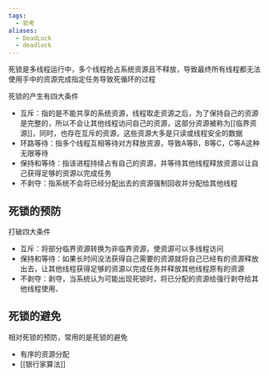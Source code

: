 ```yaml
---
tags:
  - 软考
aliases:
  - DeadLock
  - deadlock
---
```



死锁是多线程运行中，多个线程抢占系统资源且不释放，导致最终所有线程都无法使用手中的资源完成指定任务导致死循环的过程

死锁的产生有四大条件
- 互斥：指的是不能共享的系统资源，线程取走资源之后，为了保持自己的资源是完整的，所以不会让其他线程访问自己的资源，这部分资源被称为[[临界资源]]，同时，也存在互斥的资源，这些资源大多是只读或线程安全的数据
- 环路等待：指多个线程互相等待对方释放资源，导致A等B，B等C，C等A这种无限等待
- 保持和等待：指该进程持续占有自己的资源，并等待其他线程释放资源以让自己获得足够的资源以完成任务
- 不剥夺：指系统不会将已经分配出去的资源强制回收并分配给其他线程





## 死锁的预防

打破四大条件
- 互斥：将部分临界资源转换为非临界资源，使资源可以多线程访问
- 保持和等待：如果长时间没法获得自己需要的资源就将自己已经有的资源释放出去，让其他线程获得足够的资源以完成任务并释放其他线程原有的资源
- 不剥夺：剥夺，当系统认为可能出现死锁时，将已分配的资源给强行剥夺给其他线程使用、


## 死锁的避免

相对死锁的预防，常用的是死锁的避免
- 有序的资源分配
- [[银行家算法]]